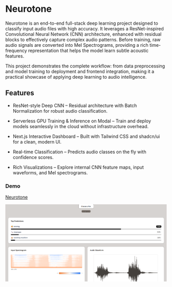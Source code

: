 # Neurotone

Neurotone is an end-to-end full-stack deep learning project designed to classify input audio files with high accuracy. It leverages a ResNet-inspired Convolutional Neural Network (CNN) architecture, enhanced with residual blocks to effectively capture complex audio patterns. Before training, raw audio signals are converted into Mel Spectrograms, providing a rich time-frequency representation that helps the model learn subtle acoustic features.

This project demonstrates the complete workflow: from data preprocessing and model training to deployment and frontend integration, making it a practical showcase of applying deep learning to audio intelligence.

## Features

* ResNet-style Deep CNN – Residual architecture with Batch Normalization for robust audio classification.

* Serverless GPU Training & Inference on Modal – Train and deploy models seamlessly in the cloud without infrastructure overhead.

* Next.js Interactive Dashboard – Built with Tailwind CSS and shadcn/ui for a clean, modern UI.

* Real-time Classification – Predicts audio classes on the fly with confidence scores.

* Rich Visualizations – Explore internal CNN feature maps, input waveforms, and Mel spectrograms.

### Demo
[Neurotone](https://neurotone-one.vercel.app/)

![Demo Screenshot](Screenshot.png)

